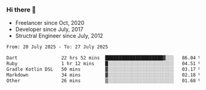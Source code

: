 ### Hi there 👋

- Freelancer since Oct, 2020
- Developer since July, 2017
- Structral Engineer since July, 2012

<!--START_SECTION:waka-->

```txt
From: 20 July 2025 - To: 27 July 2025

Dart                22 hrs 52 mins  █████████████████████▓░░░   86.04 %
Ruby                1 hr 12 mins    █░░░░░░░░░░░░░░░░░░░░░░░░   04.51 %
Gradle Kotlin DSL   50 mins         ▓░░░░░░░░░░░░░░░░░░░░░░░░   03.17 %
Markdown            34 mins         ▓░░░░░░░░░░░░░░░░░░░░░░░░   02.18 %
Other               26 mins         ▒░░░░░░░░░░░░░░░░░░░░░░░░   01.68 %
```

<!--END_SECTION:waka-->
